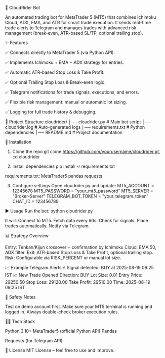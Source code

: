 🤖 CloudRider Bot

An automated trading bot for MetaTrader 5 (MT5) that combines Ichimoku Cloud, ADX, EMA, and ATR for smart trade execution.
It sends real-time trade alerts to Telegram and manages trades with advanced risk management (break-even, ATR-based SL/TP, optional trailing stop).

✨ Features

✅ Connects directly to MetaTrader 5 (via Python API).

✅ Implements Ichimoku + EMA + ADX strategy for entries.

✅ Automatic ATR-based Stop Loss & Take Profit.

✅ Optional Trailing Stop Loss & Break-even logic.

✅ Telegram notifications for trade signals, executions, and errors.

✅ Flexible risk management: manual or automatic lot sizing.

✅ Logging for full trade history & debugging.

📂 Project Structure
cloudrider/
│── cloudrider.py       # Main bot script
│── cloudrider.log      # Auto-generated logs
│── requirements.txt    # Python dependencies
│── README.md           # Project documentation

🔧 Installation
1. Clone the repo
git clone https://github.com/yourusername/cloudrider.git
cd cloudrider

2. Install dependencies
pip install -r requirements.txt


requirements.txt:
MetaTrader5
pandas
requests

3. Configure settings
Open cloudrider.py and update:
MT5_ACCOUNT   = 12345678
MT5_PASSWORD  = "your_mt5_password"
MT5_SERVER    = "Broker-Server"
TELEGRAM_BOT_TOKEN = "your_telegram_token"
CHAT_ID = 123456789

▶️ Usage
Run the bot:
python cloudrider.py

It will:
Connect to MT5.
Fetch data every 60s.
Check for signals.
Place trades automatically.
Notify via Telegram.

📊 Strategy Overview

Entry: Tenkan/Kijun crossover + confirmation by Ichimoku Cloud, EMA 50, ADX filter.
Exit: ATR-based Stop Loss & Take Profit, optional trailing stop.
Risk: Configurable via RISK_PERCENT or manual lot size.

📈 Example Telegram Alerts
⚡ Signal detected: BUY at 2025-08-19 09:25 IST
📈 New Trade Opened
Direction: BUY
Lot Size: 0.01
Entry Price: 29250.50
Stop Loss: 29120.00
Take Profit: 29510.00
Time: 2025-08-19 09:25 IST

🛑 Safety Notes

Test on demo account first.
Make sure your MT5 terminal is running and logged in.
Always double-check broker execution rules.

🧑‍💻 Tech Stack

Python 3.10+
MetaTrader5 (official Python API)
Pandas

Requests (for Telegram API)

📜 License
MIT License – feel free to use and improve.